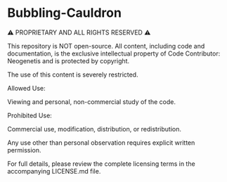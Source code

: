# Bubbling-Cauldron

⚠️ PROPRIETARY AND ALL RIGHTS RESERVED ⚠️

This repository is NOT open-source. All content, including code and documentation, is the exclusive intellectual property of Code Contributor: Neogenetis and is protected by copyright.

The use of this content is severely restricted.

Allowed Use:

Viewing and personal, non-commercial study of the code.

Prohibited Use:

Commercial use, modification, distribution, or redistribution.

Any use other than personal observation requires explicit written permission.

For full details, please review the complete licensing terms in the accompanying LICENSE.md file.
